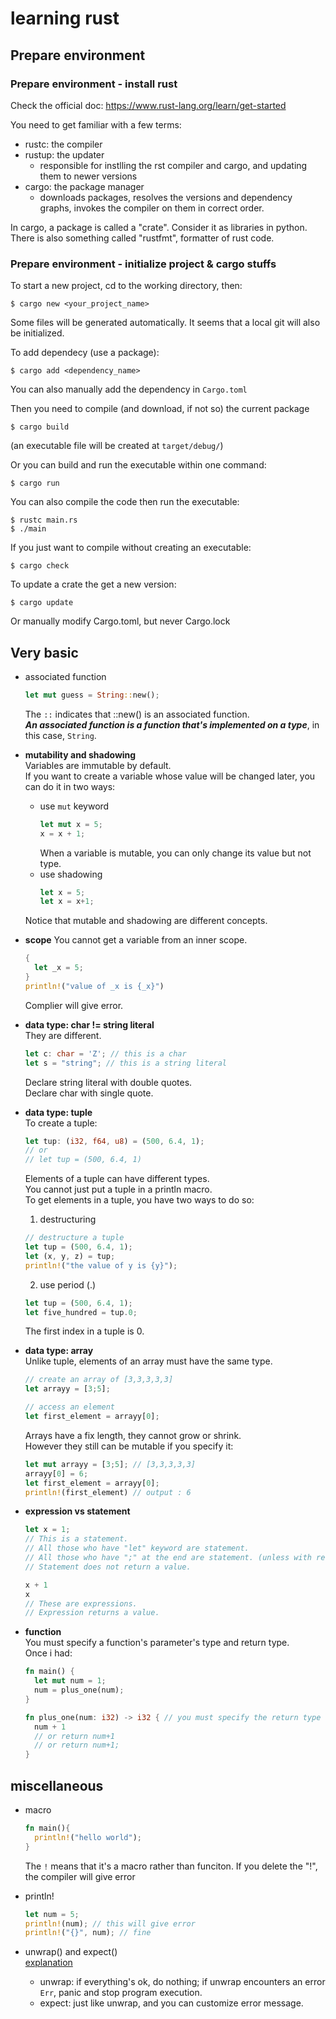 # learning rust

## Prepare environment

### Prepare environment - install rust
Check the official doc: https://www.rust-lang.org/learn/get-started  

You need to get familiar with a few terms:
- rustc: the compiler
- rustup: the updater
  - responsible for instlling the rst compiler and cargo, and updating them to newer versions
- cargo: the package manager
  - downloads packages, resolves the versions and dependency graphs, invokes the compiler on them in correct order.

In cargo, a package is called a "crate". Consider it as libraries in python.  
There is also something called "rustfmt", formatter of rust code.

### Prepare environment - initialize project & cargo stuffs
To start a new project, cd to the working directory, then:  
```shell
$ cargo new <your_project_name>
```
Some files will be generated automatically. It seems that a local git will also be initialized.  

To add dependecy (use a package):
```shell
$ cargo add <dependency_name>
```
You can also manually add the dependency in `Cargo.toml`  


Then you need to compile (and download, if not so) the current package
```shell
$ cargo build
```
(an executable file will be created at `target/debug/`)

Or you can build and run the executable within one command:
```shell
$ cargo run
```
You can also compile the code then run the executable:
```shell
$ rustc main.rs
$ ./main
```

If you just want to compile without creating an executable:
```shell
$ cargo check
```

To update a crate the get a new version:
```shell
$ cargo update
```
Or manually modify Cargo.toml, but never Cargo.lock


## Very basic
- associated function
  ```rust
  let mut guess = String::new();
  ```
  The `::` indicates that ::new() is an associated function.  
  ___An associated function is a function that's implemented on a type___, in this case, `String`.

- __mutability and shadowing__  
  Variables are immutable by default.  
  If you want to create a variable whose value will be changed later, you can do it in two ways:
  - use `mut` keyword
    ```rust
    let mut x = 5;
    x = x + 1;
    ```
    When a variable is mutable, you can only change its value but not type.  
  - use shadowing
    ```rust
    let x = 5;
    let x = x+1;
    ```
  Notice that mutable and shadowing are different concepts.

- __scope__
  You cannot get a variable from an inner scope.
  ```rust
  {
    let _x = 5;
  }
  println!("value of _x is {_x}")
  ```
  Complier will give error.

- __data type: char != string literal__  
  They are different.  
  ```rust
  let c: char = 'Z'; // this is a char
  let s = "string"; // this is a string literal
  ```
  Declare string literal with double quotes.  
  Declare char with single quote.

- __data type: tuple__  
  To create a tuple:  
  ```rust
  let tup: (i32, f64, u8) = (500, 6.4, 1);
  // or 
  // let tup = (500, 6.4, 1)
  ```
  Elements of a tuple can have different types.  
  You cannot just put a tuple in a println macro.  
  To get elements in a tuple, you have two ways to do so:  
  1. destructuring
    ```rust
    // destructure a tuple
    let tup = (500, 6.4, 1);
    let (x, y, z) = tup;
    println!("the value of y is {y}");
    ```
  2. use period (.)
    ```rust
    let tup = (500, 6.4, 1);
    let five_hundred = tup.0;
    ```
    The first index in a tuple is 0.

- __data type: array__  
  Unlike tuple, elements of an array must have the same type.   
  ```rust
  // create an array of [3,3,3,3,3]
  let arrayy = [3;5];
  
  // access an element
  let first_element = arrayy[0];
  ```
  Arrays have a fix length, they cannot grow or shrink.  
  However they still can be mutable if you specify it:  
  ```rust
  let mut arrayy = [3;5]; // [3,3,3,3,3]
  arrayy[0] = 6;
  let first_element = arrayy[0];
  println!(first_element) // output : 6
  ```

- __expression vs statement__  
  ```rust
  let x = 1; 
  // This is a statement.  
  // All those who have "let" keyword are statement.
  // All those who have ";" at the end are statement. (unless with return or break keyword)
  // Statement does not return a value.

  x + 1
  x
  // These are expressions.
  // Expression returns a value.
  ```

- __function__  
  You must specify a function's parameter's type and return type.  
  Once i had:  
  ```rust
  fn main() {
    let mut num = 1;
    num = plus_one(num);
  }

  fn plus_one(num: i32) -> i32 { // you must specify the return type
    num + 1
    // or return num+1
    // or return num+1;
  }
  ```
  


## miscellaneous
- macro  
  ```rust
  fn main(){
    println!("hello world");
  }
  ```
  The `!` means that it's a macro rather than funciton. If you delete the "!", the compiler will give error

- println!  
  ```rust
  let num = 5;
  println!(num); // this will give error
  println!("{}", num); // fine
  ```

- unwrap() and expect()  
  [explanation](https://www.programiz.com/rust/unwrap-and-expect)  
  - unwrap: if everything's ok, do nothing; if unwrap encounters an error `Err`, panic and stop program execution.
  - expect: just like unwrap, and you can customize error message.